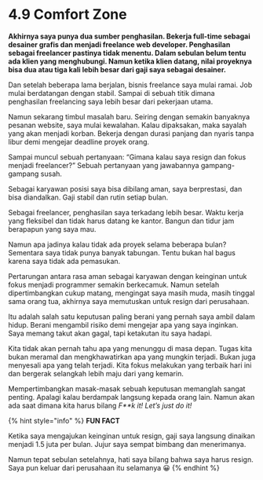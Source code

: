 # 4.9 Comfort Zone

**Akhirnya saya punya dua sumber penghasilan. Bekerja full-time sebagai desainer grafis dan menjadi freelance web developer. Penghasilan sebagai freelancer pastinya tidak menentu. Dalam sebulan belum tentu ada klien yang menghubungi. Namun ketika klien datang, nilai proyeknya bisa dua atau tiga kali lebih besar dari gaji saya sebagai desainer.**

Dan setelah beberapa lama berjalan, bisnis freelance saya mulai ramai. Job mulai berdatangan dengan stabil. Sampai di sebuah titik dimana penghasilan freelancing saya lebih besar dari pekerjaan utama.

Namun sekarang timbul masalah baru. Seiring dengan semakin banyaknya pesanan website, saya mulai kewalahan. Kalau dipaksakan, maka sayalah yang akan menjadi korban. Bekerja dengan durasi panjang dan nyaris tanpa libur demi mengejar deadline proyek orang.

Sampai muncul sebuah pertanyaan: “Gimana kalau saya resign dan fokus menjadi freelancer?” Sebuah pertanyaan yang jawabannya gampang-gampang susah.

Sebagai karyawan posisi saya bisa dibilang aman, saya berprestasi, dan bisa diandalkan. Gaji stabil dan rutin setiap bulan.

Sebagai freelancer, penghasilan saya terkadang lebih besar. Waktu kerja yang fleksibel dan tidak harus datang ke kantor. Bangun dan tidur jam berapapun yang saya mau.

Namun apa jadinya kalau tidak ada proyek selama beberapa bulan? Sementara saya tidak punya banyak tabungan. Tentu bukan hal bagus karena saya tidak ada pemasukan.

Pertarungan antara rasa aman sebagai karyawan dengan keinginan untuk fokus menjadi programmer semakin berkecamuk. Namun setelah dipertimbangkan cukup matang, mengingat saya masih muda, masih tinggal sama orang tua, akhirnya saya memutuskan untuk resign dari perusahaan.

Itu adalah salah satu keputusan paling berani yang pernah saya ambil dalam hidup. Berani mengambil risiko demi mengejar apa yang saya inginkan. Saya memang takut akan gagal, tapi ketakutan itu saya hadapi.

Kita tidak akan pernah tahu apa yang menunggu di masa depan. Tugas kita bukan meramal dan mengkhawatirkan apa yang mungkin terjadi. Bukan juga menyesali apa yang telah terjadi. Kita fokus melakukan yang terbaik hari ini dan bergerak selangkah lebih maju dari yang kemarin.

Mempertimbangkan masak-masak sebuah keputusan memanglah sangat penting. Apalagi kalau berdampak langsung kepada orang lain. Namun akan ada saat dimana kita harus bilang _F\*\*k it!_ _Let’s just do it!_

{% hint style="info" %}
**FUN FACT**

Ketika saya mengajukan keinginan untuk resign, gaji saya langsung dinaikan menjadi 1.5 juta per bulan. Jujur saya sempat bimbang dan menerimanya.

Namun tepat sebulan setelahnya, hati saya bilang bahwa saya harus resign. Saya pun keluar dari perusahaan itu selamanya 😀
{% endhint %}
